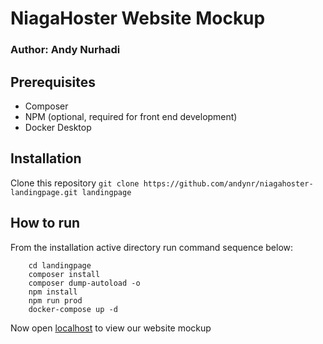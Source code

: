 # NiagaHoster Website Mockup

### Author: Andy Nurhadi

## Prerequisites

- Composer
- NPM (optional, required for front end development)
- Docker Desktop

## Installation

Clone this repository `git clone https://github.com/andynr/niagahoster-landingpage.git landingpage`

## How to run

From the installation active directory run command sequence below:

```
    cd landingpage
    composer install
    composer dump-autoload -o
    npm install
    npm run prod
    docker-compose up -d
```

Now open [localhost](http://localhost:8003/) to view our website mockup
